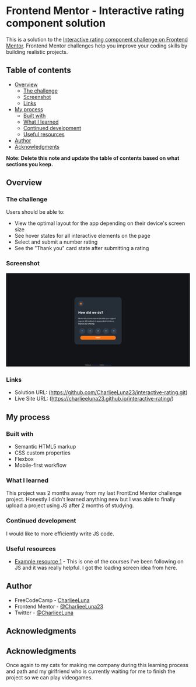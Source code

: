 # Frontend Mentor - Interactive rating component solution

This is a solution to the [Interactive rating component challenge on Frontend Mentor](https://www.frontendmentor.io/challenges/interactive-rating-component-koxpeBUmI). Frontend Mentor challenges help you improve your coding skills by building realistic projects. 

## Table of contents

- [Overview](#overview)
  - [The challenge](#the-challenge)
  - [Screenshot](#screenshot)
  - [Links](#links)
- [My process](#my-process)
  - [Built with](#built-with)
  - [What I learned](#what-i-learned)
  - [Continued development](#continued-development)
  - [Useful resources](#useful-resources)
- [Author](#author)
- [Acknowledgments](#acknowledgments)

**Note: Delete this note and update the table of contents based on what sections you keep.**

## Overview

### The challenge

Users should be able to:

- View the optimal layout for the app depending on their device's screen size
- See hover states for all interactive elements on the page
- Select and submit a number rating
- See the "Thank you" card state after submitting a rating

### Screenshot

![](./screenshot.jpg)

### Links

- Solution URL: (https://github.com/CharlieeLuna23/interactive-rating.git)
- Live Site URL: (https://charlieeluna23.github.io/interactive-rating/)

## My process

### Built with

- Semantic HTML5 markup
- CSS custom properties
- Flexbox
- Mobile-first workflow

### What I learned

This project was 2 months away from my last FrontEnd Mentor challenge project. Honestly I didn't learned anything new but I was able to finally upload a project using JS after 2 months of studying.

### Continued development

I would like to more efficiently write JS code.

### Useful resources

- [Example resource 1](https://www.udemy.com/course/modern-javascript-from-the-beginning/) - This is one of the courses I've been following on JS and it was really helpful. I got the loading screen idea from here.

## Author

- FreeCodeCamp - [CharlieeLuna](https://www.freecodecamp.org/CharlieeLuna)
- Frontend Mentor - [@CharlieeLuna23](https://www.frontendmentor.io/profile/CharlieeLuna23)
- Twitter - [@CharlieeLuna](https://twitter.com/CharlieeLuna)

## Acknowledgments

## Acknowledgments

Once again to my cats for making me company during this learning process and path and my girlfriend who is currently waiting for me to finish the project so we can play videogames.

